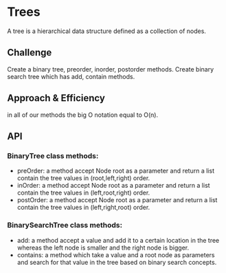 # Trees
A tree is a hierarchical data structure defined as a collection of nodes.


## Challenge
Create a binary tree, preorder, inorder, postorder methods.
Create binary search tree which has add, contain methods.

## Approach & Efficiency
in all of our methods the big O notation equal to O(n).

## API
### BinaryTree class methods:
- preOrder: a method accept Node root as a parameter and return a list contain the tree values in (root,left,right) order.
- inOrder: a method accept Node root as a parameter and return a list contain the tree values in (left,root,right) order.
- postOrder: a method accept Node root as a parameter and return a list contain the tree values in (left,right,root) order.

### BinarySearchTree class methods:
- add: a method accept a value and add it to a certain location in the tree whereas the left node is smaller and the right node is bigger.
- contains: a method which take a value and a root node as parameters and search for that value in the tree based on binary search concepts.
